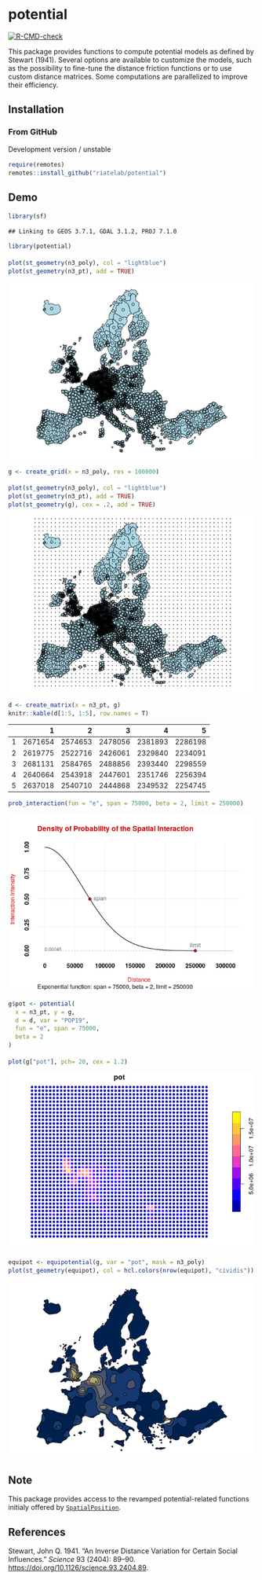 
# potential

[![R-CMD-check](https://github.com/riatelab/potential/workflows/R-CMD-check/badge.svg)](https://github.com/riatelab/potential/actions)

This package provides functions to compute potential models as defined
by Stewart (1941). Several options are available to customize the
models, such as the possibility to fine-tune the distance friction
functions or to use custom distance matrices. Some computations are
parallelized to improve their efficiency.

## Installation

### From GitHub

Development version / unstable

``` r
require(remotes)
remotes::install_github("riatelab/potential")
```

## Demo

``` r
library(sf)
```

    ## Linking to GEOS 3.7.1, GDAL 3.1.2, PROJ 7.1.0

``` r
library(potential)

plot(st_geometry(n3_poly), col = "lightblue")
plot(st_geometry(n3_pt), add = TRUE)
```

![](man/figures/unnamed-chunk-2-1.png)<!-- -->

``` r
g <- create_grid(x = n3_poly, res = 100000)

plot(st_geometry(n3_poly), col = "lightblue")
plot(st_geometry(n3_pt), add = TRUE)
plot(st_geometry(g), cex = .2, add = TRUE)
```

![](man/figures/unnamed-chunk-2-2.png)<!-- -->

``` r
d <- create_matrix(x = n3_pt, g)
knitr::kable(d[1:5, 1:5], row.names = T)
```

|   |       1 |       2 |       3 |       4 |       5 |
| :- | ------: | ------: | ------: | ------: | ------: |
| 1 | 2671654 | 2574653 | 2478056 | 2381893 | 2286198 |
| 2 | 2619775 | 2522716 | 2426061 | 2329840 | 2234091 |
| 3 | 2681131 | 2584765 | 2488856 | 2393440 | 2298559 |
| 4 | 2640664 | 2543918 | 2447601 | 2351746 | 2256394 |
| 5 | 2637018 | 2540710 | 2444868 | 2349532 | 2254745 |

``` r
prob_interaction(fun = "e", span = 75000, beta = 2, limit = 250000)
```

![](man/figures/unnamed-chunk-3-1.png)<!-- -->

``` r
g$pot <- potential(
  x = n3_pt, y = g,
  d = d, var = "POP19",
  fun = "e", span = 75000,
  beta = 2
)

plot(g["pot"], pch= 20, cex = 1.2)
```

![](man/figures/unnamed-chunk-4-1.png)<!-- -->

``` r
equipot <- equipotential(g, var = "pot", mask = n3_poly)
plot(st_geometry(equipot), col = hcl.colors(nrow(equipot), "cividis"))
```

![](man/figures/unnamed-chunk-5-1.png)<!-- -->

## Note

This package provides access to the revamped potential-related functions
initialy offered by
[`SpatialPosition`](https://CRAN.R-project.org/package=SpatialPosition).

## References

<div id="refs" class="references">

<div id="ref-STEWART89">

Stewart, John Q. 1941. “An Inverse Distance Variation for Certain Social
Influences.” *Science* 93 (2404): 89–90.
<https://doi.org/10.1126/science.93.2404.89>.

</div>

</div>
